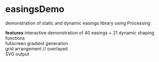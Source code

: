 # easingsDemo
demonstration of static and dynamic easings library using Processing

<b>features</b>
interactive demonstration of 40 easings + 21 dynamic shaping functions <br>
fullscreen gradient generation <br>
grid arrangement // overlayed <br>
SVG output <br>
